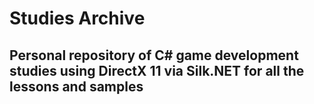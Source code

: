 # Studies Archive
## Personal repository of C# game development studies using DirectX 11 via Silk.NET for all the lessons and samples
